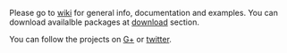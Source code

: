Please go to [wiki](https://github.com/robomorphine/testrunner/wiki) for 
general info, documentation and examples. You can download availalble packages at [download](https://github.com/robomorphine/testrunner/downloads) section.

You can follow the projects on [G+](https://plus.google.com/u/0/b/110168732545954637172/110168732545954637172/posts) or 
[twitter](https://twitter.com/robomorphine).
